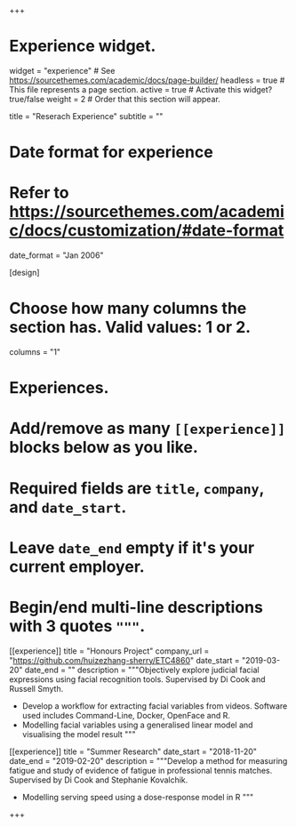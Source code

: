 +++
# Experience widget.
widget = "experience"  # See https://sourcethemes.com/academic/docs/page-builder/
headless = true  # This file represents a page section.
active = true  # Activate this widget? true/false
weight = 2  # Order that this section will appear.

title = "Reserach Experience"
subtitle = ""

# Date format for experience
#   Refer to https://sourcethemes.com/academic/docs/customization/#date-format
date_format = "Jan 2006"

[design]
  # Choose how many columns the section has. Valid values: 1 or 2.
  columns = "1"
  
# Experiences.
#   Add/remove as many `[[experience]]` blocks below as you like.
#   Required fields are `title`, `company`, and `date_start`.
#   Leave `date_end` empty if it's your current employer.
#   Begin/end multi-line descriptions with 3 quotes `"""`.
[[experience]]
  title = "Honours Project"
  company_url = "https://github.com/huizezhang-sherry/ETC4860"
  date_start = "2019-03-20"
  date_end = ""
  description = """Objectively explore judicial facial expressions using facial recognition tools. Supervised by Di Cook and Russell Smyth. 
  
  * Develop a workflow for extracting facial variables from videos. Software used includes Command-Line, Docker,  OpenFace and R. 
  * Modelling facial variables using a generalised linear model and visualising the model result
  """

[[experience]]
  title = "Summer Research"
  date_start = "2018-11-20"
  date_end = "2019-02-20"
  description = """Develop a method for measuring fatigue and study of evidence of fatigue in professional tennis matches. Supervised by Di Cook and Stephanie Kovalchik. 
  
  * Modelling serving speed using a dose-response model in R
  """

+++
